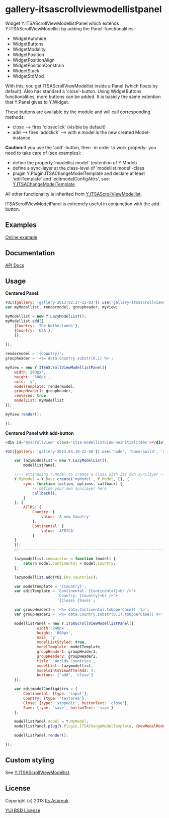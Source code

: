 gallery-itsascrollviewmodellistpanel
====================================


Widget Y.ITSAScrollViewModellistPanel which extends Y.ITSAScrollViewModellist by adding the Panel-functionalities:

* WidgetAutohide
* WidgetButtons
* WidgetModality
* WidgetPosition
* WidgetPositionAlign
* WidgetPositionConstrain
* WidgetStack
* WidgetStdMod

With this, you get ITSAScrollViewModellist inside a Panel (which floats by default). Also has standard a 'close'-button. Using WidgetButtons functionalities, more buttons can be added. It is basicly the same extention that Y.Panel gives to Y.Widget.


These buttons are available by the module and will call corresponding methods:

 * close   --> fires 'closeclick' (visible by default)
 * add     --> fires 'addclick'   --> with e.model is the new created Model-instance


<b>Caution:</b>If you use the 'add'-button, then -in order to work properly- you need to take care of (see examples):
* define the property 'modellist.model' (extention of Y.Model)
* define a sync-layer at the class-level of 'modellist.model'-class
* plugin Y.Plugin.ITSAChangeModelTemplate and declare at least 'editTemplate' and 'editmodelConfigAttrs', see: [Y.ITSAChangeModelTemplate](../gallery-itsachangemodeltemplate)

All other functionality is inherited from [Y.ITSAScrollViewModellist](../gallery-itsascrollviewmodellist).

ITSAScrollViewModelPanel is extremely useful in conjunction with the add-button.


Examples
--------
[Online example](http://projects.itsasbreuk.nl/examples/itsascrollviewmodellistpanel/index.html)

Documentation
--------------
[API Docs](http://projects.itsasbreuk.nl/apidocs/classes/ITSAScrollViewModellistPanel.html)

Usage
-----

<b>Centered Panel:</b>
```js
YUI({gallery: 'gallery-2013.02.27-21-03'}).use('gallery-itsascrollviewmodellistpanel', 'lazy-model-list', function(Y) {
var myModellist, rendermodel, groupheader, myView;

myModellist = new Y.LazyModelList();
myModellist.add([
    {Country: 'The Netherlands'},
    {Country: 'USA'},
    {},
    ....
]);

rendermodel = '{Country}';
groupheader = '<%= data.Country.substr(0,1) %>';

myView = new Y.ITSAScrollViewModellistPanel({
    width:'240px',
    height: '600px',
    axis: 'y',
    modelTemplate: rendermodel,
    groupHeader1: groupheader,
    centered: true,
    modelList: myModellist
});

myView.render();

});
```

<b>Centered Panel with add-button</b>
```html
<div id='myscrollview' class='itsa-modellistview-noinitialitems'></div>
```
```js
YUI({gallery: 'gallery-2013.04.10-22-48'}).use('node', 'base-build', 'gallerycss-cssform', 'lazy-model-list', 'gallery-itsascrollviewmodellistpanel', 'gallery-itsachangemodeltemplate', 'gallery-itsaeditmodel', function(Y) {

    var lazymodellist = new Y.LazyModelList(),
        modellistPanel;

    //-- extendding Y.Model to create a class with its own synclayer --------
    Y.MyModel = Y.Base.create('myModel', Y.Model, [], {
        sync: function (action, options, callback) {
            // define your own synclayer here
            callback();
        }
    }, {
        ATTRS: {
            Country: {
                value: 'A new Country'
            },
            Continental: {
                value: 'AFRICA'
            }
    }
    });
    //------------------------------------------------------------------------

    lazymodellist.comparator = function (model) {
        return model.Continental + model.Country;
    };

    lazymodellist.add(YUI.Env.countries);

    var modelTemplate = '{Country}';
    var editTemplate = 'Continental: {Continental}<br />'+
                       'Country: {Country}<br />'+
                       '{Close} {Save}';

    var groupHeader1 = '<%= data.Continental.toUpperCase()  %>';
    var groupHeader2 = '<%= data.Country.substr(0,1).toUpperCase() %>';

    modellistPanel = new Y.ITSAScrollViewModellistPanel({
              width:'240px',
              height: '600px',
              axis: 'y',
              modelListStyled: true,
              modelTemplate: modelTemplate,
              groupHeader1: groupHeader1,
              groupHeader2: groupHeader2,
              title: 'Worlds Countries',
              modelList: lazymodellist,
              modelsIntoViewAfterAdd: 4,
              buttons: ['add', 'close']
    });

    var editmodelConfigAttrs = {
        Continental: {type: 'input'},
        Country: {type: 'textarea'},
        Close: {type: 'stopedit', buttonText: 'close'},
        Save: {type: 'save', buttonText: 'save'}
    };

    modellistPanel.model = Y.MyModel;
    modellistPanel.plug(Y.Plugin.ITSAChangeModelTemplate, {newModelMode: 3,  editTemplate: editTemplate, editmodelConfigAttrs: editmodelConfigAttrs});

    modellistPanel.render();

});
```

Custom styling
--------------

See [Y.ITSAScrollViewModellist](../gallery-itsascrollviewmodellist).

License
-------

Copyright (c) 2013 [Its Asbreuk](http://http://itsasbreuk.nl)

[YUI BSD License](http://developer.yahoo.com/yui/license.html)